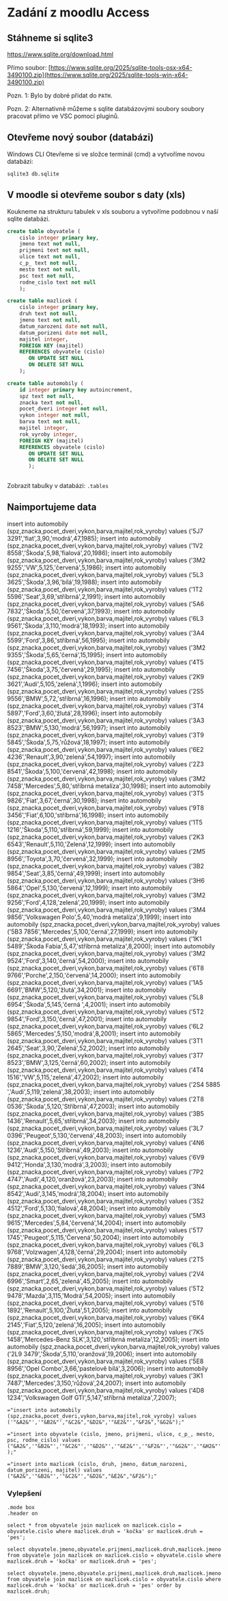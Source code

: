 # Zadání z moodlu Access

## Stáhneme si sqlite3

https://www.sqlite.org/download.html

Přímo soubor: [https://www.sqlite.org/2025/sqlite-tools-osx-x64-3490100.zip](https://www.sqlite.org/2025/sqlite-tools-win-x64-3490100.zip)

Pozn. 1: Bylo by dobré přidat do `PATH`.

Pozn. 2: Alternativně můžeme s sqlite databázovými soubory soubory pracovat přímo ve VSC pomocí pluginů.

## Otevřeme nový soubor (databázi)

Windows CLI
Otevřeme si ve složce terminál (cmd) a vytvoříme novou databázi:
```
sqlite3 db.sqlite
```

## V moodle si otevřeme soubor s daty (xls)

Koukneme na strukturu tabulek v xls souboru a vytvoříme podobnou v naší sqlite databázi.

```sql
create table obyvatele (
    cislo integer primary key,
    jmeno text not null,
    prijmeni text not null,
    ulice text not null,
    c_p_ text not null,
    mesto text not null,
    psc text not null,
    rodne_cislo text not null
    );

create table mazlicek (
    cislo integer primary key, 
    druh text not null, 
    jmeno text not null, 
    datum_narozeni date not null, 
    datum_porizeni date not null, 
    majitel integer, 
    FOREIGN KEY (majitel)
    REFERENCES obyvatele (cislo)          
       ON UPDATE SET NULL
       ON DELETE SET NULL
    );

create table automobily (
    id integer primary key autoincrement,
    spz text not null,
    znacka text not null,
    pocet_dveri integer not null,
    vykon integer not null,
    barva text not null,
    majitel integer,
    rok_vyroby integer,
    FOREIGN KEY (majitel)
    REFERENCES obyvatele (cislo)          
       ON UPDATE SET NULL
       ON DELETE SET NULL
       );
    

```



Zobrazit tabulky v databázi: `.tables`

## Naimportujeme data

insert into automobily (spz,znacka,pocet_dveri,vykon,barva,majitel,rok_vyroby) values ('5J7 3291','fiat',3,90,'modrá',47,1985);
insert into automobily (spz,znacka,pocet_dveri,vykon,barva,majitel,rok_vyroby) values ('1V2 8558','Škoda',5,98,'fialová',20,1986);
insert into automobily (spz,znacka,pocet_dveri,vykon,barva,majitel,rok_vyroby) values ('3M2 9255','VW',5,125,'červená',5,1986);
insert into automobily (spz,znacka,pocet_dveri,vykon,barva,majitel,rok_vyroby) values ('5L3 3625','Škoda',3,96,'bílá',19,1988);
insert into automobily (spz,znacka,pocet_dveri,vykon,barva,majitel,rok_vyroby) values ('1T2 5596','Seat',3,69,'stříbrná',2,1991);
insert into automobily (spz,znacka,pocet_dveri,vykon,barva,majitel,rok_vyroby) values ('5A6 7832','Škoda',5,50,'červená',37,1993);
insert into automobily (spz,znacka,pocet_dveri,vykon,barva,majitel,rok_vyroby) values ('6L3 9561','Škoda',3,110,'modrá',18,1993);
insert into automobily (spz,znacka,pocet_dveri,vykon,barva,majitel,rok_vyroby) values ('3A4 5599','Ford',3,86,'stříbrná',56,1995);
insert into automobily (spz,znacka,pocet_dveri,vykon,barva,majitel,rok_vyroby) values ('3M2 9355','Škoda',5,65,'černá',15,1995);
insert into automobily (spz,znacka,pocet_dveri,vykon,barva,majitel,rok_vyroby) values ('4T5 7456','Škoda',3,75,'červená',29,1995);
insert into automobily (spz,znacka,pocet_dveri,vykon,barva,majitel,rok_vyroby) values ('2K9 3621','Audi',5,105,'zelená',1,1996);
insert into automobily (spz,znacka,pocet_dveri,vykon,barva,majitel,rok_vyroby) values ('2S5 9556','BMW',5,72,'stříbrná',16,1996);
insert into automobily (spz,znacka,pocet_dveri,vykon,barva,majitel,rok_vyroby) values ('3T4 5897','Ford',3,60,'žlutá',28,1996);
insert into automobily (spz,znacka,pocet_dveri,vykon,barva,majitel,rok_vyroby) values ('3A3 8523','BMW',5,130,'modrá',56,1997);
insert into automobily (spz,znacka,pocet_dveri,vykon,barva,majitel,rok_vyroby) values ('3T9 5845','Škoda',5,75,'růžová',18,1997);
insert into automobily (spz,znacka,pocet_dveri,vykon,barva,majitel,rok_vyroby) values ('6E2 4236','Renault',3,90,'zelená',54,1997);
insert into automobily (spz,znacka,pocet_dveri,vykon,barva,majitel,rok_vyroby) values ('2Z3 8541','Škoda',5,100,'červená',42,1998);
insert into automobily (spz,znacka,pocet_dveri,vykon,barva,majitel,rok_vyroby) values ('3M2 7458','Mercedes',5,80,'stříbrná metalíza',30,1998);
insert into automobily (spz,znacka,pocet_dveri,vykon,barva,majitel,rok_vyroby) values ('3T5 9826','Fiat',3,67,'černá',30,1998);
insert into automobily (spz,znacka,pocet_dveri,vykon,barva,majitel,rok_vyroby) values ('9T8 3456','Fiat',6,100,'stříbrná',16,1998);
insert into automobily (spz,znacka,pocet_dveri,vykon,barva,majitel,rok_vyroby) values ('1T5 1216','Škoda',5,110,'stříbrná',59,1999);
insert into automobily (spz,znacka,pocet_dveri,vykon,barva,majitel,rok_vyroby) values ('2K3 6543','Renault',5,110,'Zelená',12,1999);
insert into automobily (spz,znacka,pocet_dveri,vykon,barva,majitel,rok_vyroby) values ('2M5 8956','Toyota',3,70,'červená',32,1999);
insert into automobily (spz,znacka,pocet_dveri,vykon,barva,majitel,rok_vyroby) values ('3B2 9854','Seat',3,85,'černá',49,1999);
insert into automobily (spz,znacka,pocet_dveri,vykon,barva,majitel,rok_vyroby) values ('3H6 5864','Opel',5,130,'červená',12,1999);
insert into automobily (spz,znacka,pocet_dveri,vykon,barva,majitel,rok_vyroby) values ('3M2 9256','Ford',4,128,'zelená',20,1999);
insert into automobily (spz,znacka,pocet_dveri,vykon,barva,majitel,rok_vyroby) values ('3M4 9856','Volkswagen Polo',5,40,'modrá metalíza',9,1999);
insert into automobily (spz,znacka,pocet_dveri,vykon,barva,majitel,rok_vyroby) values ('5B3 7856','Mercedes',5,100,'černá',27,1999);
insert into automobily (spz,znacka,pocet_dveri,vykon,barva,majitel,rok_vyroby) values ('1K1 5489','Škoda Fabia',5,47,'stříbrná metalíza',8,2000);
insert into automobily (spz,znacka,pocet_dveri,vykon,barva,majitel,rok_vyroby) values ('3M2 9524','Ford',3,140,'černá',54,2000);
insert into automobily (spz,znacka,pocet_dveri,vykon,barva,majitel,rok_vyroby) values ('6T8 9766','Porche',2,150,'červená',14,2000);
insert into automobily (spz,znacka,pocet_dveri,vykon,barva,majitel,rok_vyroby) values ('1A5 6691','BMW',5,120,'žlutá',34,2001);
insert into automobily (spz,znacka,pocet_dveri,vykon,barva,majitel,rok_vyroby) values ('5L8 6954','Škoda',5,145,'černá ',4,2001);
insert into automobily (spz,znacka,pocet_dveri,vykon,barva,majitel,rok_vyroby) values ('5T2 9854','Ford',3,150,'černá',47,2001);
insert into automobily (spz,znacka,pocet_dveri,vykon,barva,majitel,rok_vyroby) values ('6L2 5865','Mercedes',5,150,'modrá',8,2001);
insert into automobily (spz,znacka,pocet_dveri,vykon,barva,majitel,rok_vyroby) values ('3T1 2645','Seat',3,90,'Zelená',52,2002);
insert into automobily (spz,znacka,pocet_dveri,vykon,barva,majitel,rok_vyroby) values ('3T7 8523','BMW',3,125,'černá',60,2002);
insert into automobily (spz,znacka,pocet_dveri,vykon,barva,majitel,rok_vyroby) values ('4T4 1516','VW',5,115,'zelená',47,2002);
insert into automobily (spz,znacka,pocet_dveri,vykon,barva,majitel,rok_vyroby) values ('2S4 5885 ','Audi',5,119,'zelená',38,2003);
insert into automobily (spz,znacka,pocet_dveri,vykon,barva,majitel,rok_vyroby) values ('2T8 0536','Škoda',5,120,'Stříbrná',47,2003);
insert into automobily (spz,znacka,pocet_dveri,vykon,barva,majitel,rok_vyroby) values ('3B5 1436','Renault',5,65,'střibrná',34,2003);
insert into automobily (spz,znacka,pocet_dveri,vykon,barva,majitel,rok_vyroby) values ('3L7 0396','Peugeot',5,130,'červená',48,2003);
insert into automobily (spz,znacka,pocet_dveri,vykon,barva,majitel,rok_vyroby) values ('4N6 1236','Audi',5,150,'Stříbrná',49,2003);
insert into automobily (spz,znacka,pocet_dveri,vykon,barva,majitel,rok_vyroby) values ('6V9 9412','Honda',3,130,'modrá',3,2003);
insert into automobily (spz,znacka,pocet_dveri,vykon,barva,majitel,rok_vyroby) values ('7P2 4747','Audi',4,120,'oranžová',23,2003);
insert into automobily (spz,znacka,pocet_dveri,vykon,barva,majitel,rok_vyroby) values ('3N4 8542','Audi',3,145,'modrá',18,2004);
insert into automobily (spz,znacka,pocet_dveri,vykon,barva,majitel,rok_vyroby) values ('3S2 4512','Ford',5,130,'fialová',48,2004);
insert into automobily (spz,znacka,pocet_dveri,vykon,barva,majitel,rok_vyroby) values ('5M3 9615','Mercedes',5,84,'červená',14,2004);
insert into automobily (spz,znacka,pocet_dveri,vykon,barva,majitel,rok_vyroby) values ('5T7 1745','Peugeot',5,115,'Červená',50,2004);
insert into automobily (spz,znacka,pocet_dveri,vykon,barva,majitel,rok_vyroby) values ('6L3 9768','Volzwagen',4,128,'černá',29,2004);
insert into automobily (spz,znacka,pocet_dveri,vykon,barva,majitel,rok_vyroby) values ('2T5 7889','BMW',3,120,'šedá',36,2005);
insert into automobily (spz,znacka,pocet_dveri,vykon,barva,majitel,rok_vyroby) values ('2V4 6996','Smart',2,65,'zelená',45,2005);
insert into automobily (spz,znacka,pocet_dveri,vykon,barva,majitel,rok_vyroby) values ('5T2 9478','Mazda',3,115,'Modrá',54,2005);
insert into automobily (spz,znacka,pocet_dveri,vykon,barva,majitel,rok_vyroby) values ('5T6 1892','Renault',5,100,'Žlutá',51,2005);
insert into automobily (spz,znacka,pocet_dveri,vykon,barva,majitel,rok_vyroby) values ('6K4 2145','Fiat',5,120,'zelená',16,2005);
insert into automobily (spz,znacka,pocet_dveri,vykon,barva,majitel,rok_vyroby) values ('7K5 1458','Mercedes-Benz SLK',3,120,'stříbrná metalíza',12,2005);
insert into automobily (spz,znacka,pocet_dveri,vykon,barva,majitel,rok_vyroby) values ('2L9 3479','Škoda',5,110,'oranžová',19,2006);
insert into automobily (spz,znacka,pocet_dveri,vykon,barva,majitel,rok_vyroby) values ('5E8 8956','Opel Combo',3,66,'pastelově bílá',3,2006);
insert into automobily (spz,znacka,pocet_dveri,vykon,barva,majitel,rok_vyroby) values ('3K1 7487','Mercedes',3,150,'růžová',24,2007);
insert into automobily (spz,znacka,pocet_dveri,vykon,barva,majitel,rok_vyroby) values ('4D8 1234','Volkswagen Golf GTI',5,147,'stříbrná metalíza',7,2007);


`="insert into automobily (spz,znacka,pocet_dveri,vykon,barva,majitel,rok_vyroby) values ('"&A2&"','"&B2&"',"&C2&","&D2&",'"&E2&"',"&F2&","&G2&");"`

`="insert into obyvatele (cislo, jmeno, prijmeni, ulice, c_p_, mesto, psc, rodne_cislo) values ("&A2&",'"&B2&"','"&C2&"','"&D2&"','"&E2&"','"&F2&"','"&G2&"','"&H2&"');"`

`="insert into mazlicek (cislo, druh, jmeno, datum_narozeni, datum_porizeni, majitel) values ("&A2&",'"&B2&"','"&C2&"',"&D2&","&E2&","&F2&");"`

### Vylepšení
```
.mode box
.header on
```

 `select * from obyvatele join mazlicek on mazlicek.cislo = obyvatele.cislo where mazlicek.druh = 'kočka' or mazlicek.druh = 'pes';`

 `select obyvatele.jmeno,obyvatele.prijmeni,mazlicek.druh,mazlicek.jmeno from obyvatele join mazlicek on mazlicek.cislo = obyvatele.cislo where mazlicek.druh = 'kočka' or mazlicek.druh = 'pes';`

  `select obyvatele.jmeno,obyvatele.prijmeni,mazlicek.druh,mazlicek.jmeno from obyvatele join mazlicek on mazlicek.cislo = obyvatele.cislo where mazlicek.druh = 'kočka' or mazlicek.druh = 'pes' order by mazlicek.druh;`
